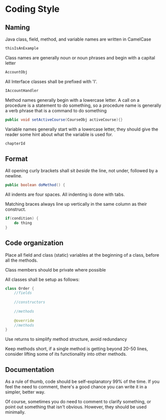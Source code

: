 # Coding Style

## Naming
Java class, field, method, and variable names are written in CamelCase
```java
thisIsAnExample
```
Class names are generally noun or noun phrases and begin with a capital letter
```java
AccountObj
```
All Interface classes shall be prefixed with 'I'.
```java
IAccountHandler
```
Method names generally begin with a lowercase letter. A call on a procedure is a statement to do something, so a procedure name is generally a verb phrase that is a command to do something
```java
public void setActiveCourse(CourseObj activeCourse){}
```
Variable names generally start with a lowercase letter, they should give the reader some hint about what the variable is used for.
```java
chapterId
```


## Format
All opening curly brackets shall sit *beside* the line, not under, followed by a newline.
```java
public boolean doMethod() {
```

All indents are four spaces. All indenting is done with tabs.

Matching braces always line up vertically in the same column as their construct.
```java
if(condition) {
    do thing
}
```

## Code organization
Place all field and class (static) variables at the beginning of a class, before all the methods.

Class members should be private where possible

All classes shall be setup as follows:
```java
class Order {
    //fields
    
    //constructors
    
    //methods
    
    @override
    //methods
}
```
Use returns to simplify method structure, avoid redundancy

Keep methods short, if a single method is getting beyond 20-50 lines, consider lifting some of its functionality into other methods.

## Documentation
As a rule of thumb, code should be self-explanatory 99% of the time. If you feel the need to comment, there's a good chance you can write it in a simpler, better way.

Of course, sometimes you do need to comment to clarify something, or point out something that isn't obvious. However, they should be used minimally.
